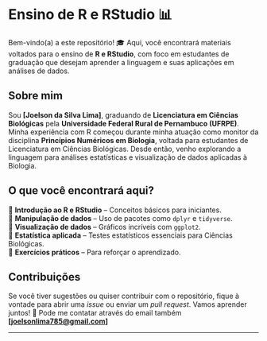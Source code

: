 # Ensino de R e RStudio 📊  

Bem-vindo(a) a este repositório! 🎓 Aqui, você encontrará materiais voltados para o ensino de **R e RStudio**, com foco em estudantes de graduação que desejam aprender a linguagem e suas aplicações em análises de dados.  

## Sobre mim  
Sou **[Joelson da Silva Lima]**, graduando de **Licenciatura em Ciências Biológicas** pela **Universidade Federal Rural de Pernambuco (UFRPE)**. Minha experiência com R começou durante minha atuação como monitor da disciplina **Princípios Numéricos em Biologia**, voltada para estudantes de Licenciatura em Ciências Biológicas. Desde então, venho explorando a linguagem para análises estatísticas e visualização de dados aplicadas à Biologia.  

## O que você encontrará aqui?  
📌 **Introdução ao R e RStudio** – Conceitos básicos para iniciantes.  
📌 **Manipulação de dados** – Uso de pacotes como `dplyr` e `tidyverse`.  
📌 **Visualização de dados** – Gráficos incríveis com `ggplot2`.  
📌 **Estatística aplicada** – Testes estatísticos essenciais para Ciências Biológicas.  
📌 **Exercícios práticos** – Para reforçar o aprendizado.  


## Contribuições  
Se você tiver sugestões ou quiser contribuir com o repositório, fique à vontade para abrir uma *issue* ou enviar um *pull request*. Vamos aprender juntos! 🚀
Pode me contatar através do email também **[joelsonlima785@gmail.com]**

---  
